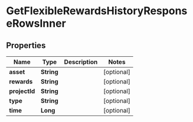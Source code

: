 

# GetFlexibleRewardsHistoryResponseRowsInner


## Properties

| Name | Type | Description | Notes |
|------------ | ------------- | ------------- | -------------|
|**asset** | **String** |  |  [optional] |
|**rewards** | **String** |  |  [optional] |
|**projectId** | **String** |  |  [optional] |
|**type** | **String** |  |  [optional] |
|**time** | **Long** |  |  [optional] |



